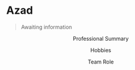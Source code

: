 # Azad 
> Awaiting information
<p align="center">Professional Summary</p>
<p align="center">

</p>
<p align="center">Hobbies</p>
<p align="center">

</p>
<p align="center">Team Role</p>
<p align="center">

</p>